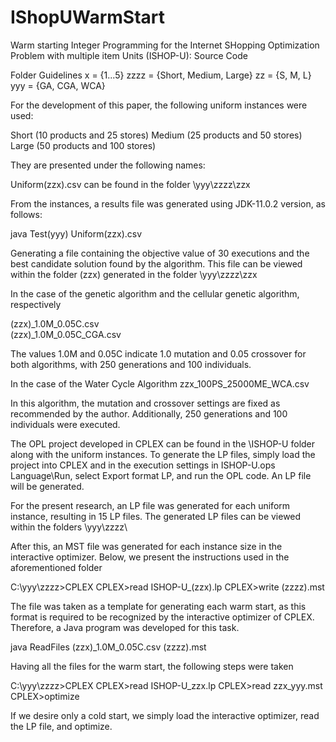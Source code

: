 # IShopUWarmStart
Warm starting Integer Programming for the Internet SHopping Optimization Problem with multiple item Units (ISHOP-U): Source Code

Folder Guidelines
x = {1...5}
zzzz = {Short, Medium, Large}
zz = {S, M, L}
yyy = {GA, CGA, WCA}

For the development of this paper, the following uniform instances were used:

Short (10 products and 25 stores)
Medium (25 products and 50 stores)
Large (50 products and 100 stores)

They are presented under the following names:

Uniform(zzx).csv
can be found in the folder \yyy\zzzz\zzx

From the instances, a results file was generated using JDK-11.0.2 version, as follows:

java Test(yyy) Uniform(zzx).csv

Generating a file containing the objective value of 30 executions and the best candidate solution found by the algorithm. This file can be viewed within the folder (zzx) generated in the folder \yyy\zzzz\zzx

In the case of the genetic algorithm and the cellular genetic algorithm, respectively

(zzx)_1.0M_0.05C.csv               
(zzx)_1.0M_0.05C_CGA.csv

The values 1.0M and 0.05C indicate 1.0 mutation and 0.05 crossover for both algorithms, with 250 generations and 100 individuals.

In the case of the Water Cycle Algorithm
zzx_100PS_25000ME_WCA.csv

In this algorithm, the mutation and crossover settings are fixed as recommended by the author. Additionally, 250 generations and 100 individuals were executed.

The OPL project developed in CPLEX can be found in the \ISHOP-U folder along with the uniform instances. To generate the LP files, simply load the project into CPLEX and in the execution settings in ISHOP-U.ops Language\Run, select Export format LP, and run the OPL code. An LP file will be generated.

For the present research, an LP file was generated for each uniform instance, resulting in 15 LP files. The generated LP files can be viewed within the folders \yyy\zzzz\

After this, an MST file was generated for each instance size in the interactive optimizer. Below, we present the instructions used in the aforementioned folder 

C:\yyy\zzzz\>CPLEX
CPLEX>read ISHOP-U_(zzx).lp
CPLEX>write (zzzz).mst

The file was taken as a template for generating each warm start, as this format is required to be recognized by the interactive optimizer of CPLEX. Therefore, a Java program was developed for this task.

java ReadFiles (zzx)_1.0M_0.05C.csv (zzzz).mst

Having all the files for the warm start, the following steps were taken

C:\yyy\zzzz\>CPLEX
CPLEX>read ISHOP-U_zzx.lp
CPLEX>read zzx_yyy.mst
CPLEX>optimize

If we desire only a cold start, we simply load the interactive optimizer, read the LP file, and optimize.
